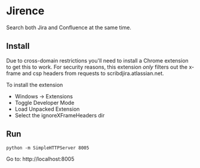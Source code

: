 # Jirence

Search both Jira and Confluence at the same time.

## Install

Due to cross-domain restrictions you'll need to install a Chrome extension to get this to work. For security reasons, this extension _only_ filters out the x-frame and csp headers  from requests to scribdjira.atlassian.net.

To install the extension
* Windows -> Extensions
* Toggle Developer Mode
* Load Unpacked Extension
* Select the ignoreXFrameHeaders dir


## Run

```
python -m SimpleHTTPServer 8005
```

Go to: http://localhost:8005
